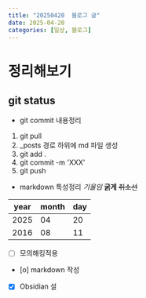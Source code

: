 ```yaml
---
title: "20250420  블로그 글"
date: 2025-04-20
categories: [일상, 블로그]
---
```


# 정리해보기
## git status
- git commit 내용정리
1. git pull
2. _posts 경로 하위에 md 파일 생성
3. git add .
4. git commit -m 'XXX' 
5. git push

- markdown 특성정리
*기울임*  **굵게** ~~취소선~~

|year|month|day|
|----|-----|---|
|2025|04|20|
|2016|08|11

- [ ] 모의해킹적용
- [o] markdown 작성
- [x] Obsidian 설


